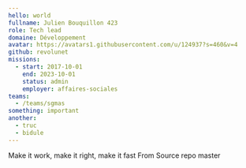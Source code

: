 ```yaml
---
hello: world
fullname: Julien Bouquillon 423
role: Tech lead
domaine: Développement
avatar: https://avatars1.githubusercontent.com/u/124937?s=460&v=4
github: revolunet
missions:
  - start: 2017-10-01
    end: 2023-10-01
    status: admin
    employer: affaires-sociales
teams:
  - /teams/sgmas
something: important
another:
  - truc
  - bidule
---
```

Make it work, make it right, make it fast From Source repo master